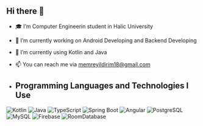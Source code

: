 ## Hi there 👋

- 🎓 I’m Computer Engineerin student in Halic University
- 🔭 I’m currently working on Android Developing and Backend Developing
- 🌱 I’m currently using Kotlin and Java
- 📫 You can reach me via memreyildirim18@gmail.com

- ## Programming Languages and Technologies I Use

![Kotlin](https://img.shields.io/badge/-Kotlin-0095D5?logo=kotlin&logoColor=white)
![Java](https://img.shields.io/badge/-Java-007396?logo=java&logoColor=white)
![TypeScript](https://img.shields.io/badge/-TypeScript-3178C6?logo=typescript&logoColor=white)
![Spring Boot](https://img.shields.io/badge/-SpringBoot-6DB33F?logo=springboot&logoColor=white)
![Angular](https://img.shields.io/badge/-Angular-DD0031?logo=angular&logoColor=white)
![PostgreSQL](https://img.shields.io/badge/-PostgreSQL-4169E1?logo=postgresql&logoColor=white)
![MySQL](https://img.shields.io/badge/-MySQL-4479A1?logo=mysql&logoColor=white)
![Firebase](https://img.shields.io/badge/-Firebase-FFCA28?logo=firebase&logoColor=black)
![RoomDatabase](https://img.shields.io/badge/-RoomDatabase-03A9F4?logo=data:image/svg+xml;base64,PHN2ZyB4bWxucz0iaHR0cDovL3d3dy53My5vcmcvMjAwMC9zdmciIHZpZXdCb3g9IjAgMCAxMjAwIDEyMDAiPjxwYXRoIGZpbGw9IiMwM0E5RjQiIGQ9Ik0xMjAwIDYwMEExMjAwIDEyMDAgMCAxIDEgMCA2MDBBMTIwMCAxMjAwIDAgMCAxIDEyMDAgNjAwWiIvPjxwYXRoIGZpbGw9IiNGRkZGRkYiIGQ9Ik01MDAgNzEyaDIwMHYyMDBINTAwem0wLTQ4MmgxMDB2MTYwSDEwMDBWNDgwSDU4MFY0MDBIMTAwVjI0MEg1ODBWMjQwSDQwMHY2NDBINTgwem0tMTAwIDBoLTYwVjgwMGg2MHYxNjB6Ii8+PC9zdmc+)



